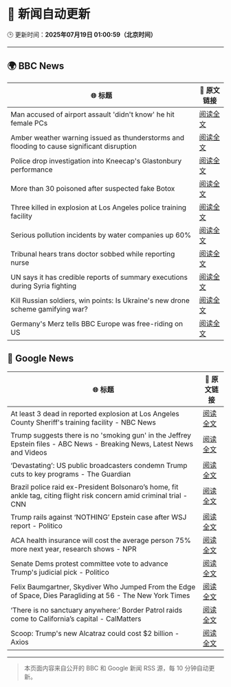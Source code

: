 # 🧠 新闻自动更新

🕒 更新时间：**2025年07月19日 01:00:59（北京时间）**

---

## 🌍 BBC News

| 🌐 标题 | 🔗 原文链接 |
|--------|-------------|
| Man accused of airport assault 'didn't know' he hit female PCs | [阅读全文](https://www.bbc.com/news/articles/clylqpzqezlo) |
| Amber weather warning issued as thunderstorms and flooding to cause significant disruption | [阅读全文](https://www.bbc.com/weather/articles/cn7d5221le7o) |
| Police drop investigation into Kneecap's Glastonbury performance | [阅读全文](https://www.bbc.com/news/articles/cly290dk226o) |
| More than 30 poisoned after suspected fake Botox | [阅读全文](https://www.bbc.com/news/articles/c628e5ez78yo) |
| Three killed in explosion at Los Angeles police training facility | [阅读全文](https://www.bbc.com/news/articles/c62891d4p50o) |
| Serious pollution incidents by water companies up 60% | [阅读全文](https://www.bbc.com/news/articles/cg5zl75dmm0o) |
| Tribunal hears trans doctor sobbed while reporting nurse | [阅读全文](https://www.bbc.com/news/articles/cvg98nwrqpdo) |
| UN says it has credible reports of summary executions during Syria fighting | [阅读全文](https://www.bbc.com/news/articles/c056q0zgy8jo) |
| Kill Russian soldiers, win points: Is Ukraine's new drone scheme gamifying war? | [阅读全文](https://www.bbc.com/news/articles/c80p9k1r1dlo) |
| Germany's Merz tells BBC Europe was free-riding on US | [阅读全文](https://www.bbc.com/news/articles/ckg6v0pk964o) |

## 📰 Google News

| 🌐 标题 | 🔗 原文链接 |
|--------|-------------|
| At least 3 dead in reported explosion at Los Angeles County Sheriff's training facility - NBC News | [阅读全文](https://news.google.com/rss/articles/CBMiugFBVV95cUxNc3lSQ1FodHNSUzY4SU5kemJYanVBX2dvamVlbDVHdkRodXpVc2FqLXBuS3ZiZ0pabDRMdnFMcDlNUnVPS3k0MjR5MGl5LWljT1p4TDN1M2NPWml0SjhlWlNOOHRLT3VzMEFHelU2dHNKMWQyRGlnbEVyR1ZqNTE1bU9zdjFqOWhseklOZWoteElhRW9rTlUxZVhUenBZUVVXUnVzTHBUMzhyaHMtVC0xbWJITHl0eDkwV3fSAVZBVV95cUxQTHpIT2w5bUpvck4yMEVwZS1PekExUzQ1TUJsSnNPeVlaUVlkR01TaVFKNDRGQVV1cHU3TS1RcE9adERSdE1WcGYzWVZwZWF4OHIxcUpBZw?oc=5) |
| Trump suggests there is no 'smoking gun' in the Jeffrey Epstein files - ABC News - Breaking News, Latest News and Videos | [阅读全文](https://news.google.com/rss/articles/CBMioAFBVV95cUxOYmFHY0pIVFJtekV1eHRTU25DQlJ4Z3N4LUVIRnRqaVlLR1NYbUhQMUFXcWo3NW9sdjloZXZkcllDVjl5ZGhWc21QSVdnUUZBSjJ1N190elJ3NjNPTzh1VEJVREhlUjRUYnpaa3I0djRyYmdpSmI0Vm85Wl9YT0JHNjB4NnNZZmxkb2stRTAwY2RZZEg5bUlPYlNJbm9zQzU40gGmAUFVX3lxTE5Cbnk1RExSd2RPUVlvYnRsZU9WVHZ5NUZJRGRQS2hzeWtyYkJyei11WHlaS0o1dC1ZXzJXLTZPZm9vdlE2RlZCMmpxWW1QMzZnM2JLZUEzd1B2TE9Yc0VfLXpXVE80c1lfM0g5RlNnalRSWkQwZktpMlFLZENEUzdJQk9KNjFkYlhoUGhtZ3hIWHlTYXpZX1diMzFGb0V5TWZTVXRQLWc?oc=5) |
| ‘Devastating’: US public broadcasters condemn Trump cuts to key programs - The Guardian | [阅读全文](https://news.google.com/rss/articles/CBMiggFBVV95cUxOXzI2UkU1Z3FYTjJvN1FvSVdkUjhpVnF4bUhINGd5cmVwLWlhZFZYRkctVGdmWVFaWGVzbEJLRHVqWmw4Q01qY1FNTjdRN2tuYUkyWmI1dlkwbEZlNl92cWducVpsZVpoalJJZW5MaE1KY2tkRXVsQ29GWXQtN2x3eWZn?oc=5) |
| Brazil police raid ex-President Bolsonaro’s home, fit ankle tag, citing flight risk concern amid criminal trial - CNN | [阅读全文](https://news.google.com/rss/articles/CBMibkFVX3lxTFBPbHJ4OUxzTmZLSjEzeWVSanJyeW5aRDRicnliUFFtZDlZRjVGdndvVGV6NG0xTFVuWEd1TUJLcHZyMlItbDVaUExRRXF3U1NfdWdvdUllWjBGNFJXUWZxbTZHaGxpNjQ4Q2VwNHd30gFzQVVfeXFMTkkxRlFDVDBaSm9JUXZNNGtzLThuRkhicUtCUUhUZG5UUDZNb3NIeVhkbURhWXBvZUpYT01KUmlQVnR1OHFRRTN4QTUtNWVfbS1TVllfUExUQ0JnLTVjT0MzSGd0TjFxNVRPVnZzanhPWW5raw?oc=5) |
| Trump rails against ‘NOTHING’ Epstein case after WSJ report - Politico | [阅读全文](https://news.google.com/rss/articles/CBMiiwFBVV95cUxQQVd6N281Vml4R2Jkb2JaUFF1RmZYRjRQei1ITlBUc0QybkxxWS1CLTJWV0JaRmtIVW9xU3diUENlOHk4eDRZMS1mdE1TYjN3amExVEs5YVFJcHVEMDFvWVU0amtBNm40UXhwdk5ZREJNXzJueTI3SW0wZnJscG5IZ3ZMYXphM0NwVmtr?oc=5) |
| ACA health insurance will cost the average person 75% more next year, research shows - NPR | [阅读全文](https://news.google.com/rss/articles/CBMiuwFBVV95cUxQX1ozQ0FRMUpTT29saVI5bGl4cXA5clZLWjVrSTRCYjJsSDl3dFp2ZXpPYnNNTHUxZF9OMTZwUUVaRVozZzhLT1RkU18wMUItMzB0Q2lPMFY3ZUlsZE9ZWlJ2V0o5ai1iMTN5QzJzMnV6TmhqZEZCVmJlRHh4WUpkTkN3SzFPRVcxNmVCUmVFa3hGS3BXYnBmVndXQ2UxUmp0MXhSVk1tNk5UNU9OZDN5S0RpMjJUR203ZE5r?oc=5) |
| Senate Dems protest committee vote to advance Trump's judicial pick - Politico | [阅读全文](https://news.google.com/rss/articles/CBMilAFBVV95cUxQVVN2d0JEYlo4NWk4Y1o3ZWF3N3NtNFk2S29sdFJ1VlRZTnBRRGZKVlJsbEtCRWFBMGJGVnlUSi14R2NDc2dPVXlLR24tV255V2lrZTRjQVhoa2cwTFdZUEpFanRFRHBTazltMDRzcGJKekEwZU5jM2ZUUC16VVJha1hOUmtGV3N2NEQyZkFuMGJPbHoy?oc=5) |
| Felix Baumgartner, Skydiver Who Jumped From the Edge of Space, Dies Paragliding at 56 - The New York Times | [阅读全文](https://news.google.com/rss/articles/CBMigAFBVV95cUxOR3Z0eGtmcVNuVlZBbHFJUmVxUVNBakRpblN2U1lacUU1d3RvVkdWREpvSGkxeWhFYWxWQktqWHVYU1RGUUxBbnV0T0trZ0dKX0ZTU1ZEeWIzZmh4c29NR2RQNFA0cVJmNTBPTDhLU3dmcmNfQXFGMWZWb1R1dDRDRQ?oc=5) |
| ‘There is no sanctuary anywhere:’ Border Patrol raids come to California’s capital - CalMatters | [阅读全文](https://news.google.com/rss/articles/CBMiekFVX3lxTE1mek5ybEp5R2NGSFVrVmxXMWhpNkFHTVFjT0FuZ0RudnFLaVNxbU4xTWdsTE9mVnB1dEtKZmt4aG9DdU9UTlpwNzNjVzItNl8zVkhaZW92U2xnQWJ0RGl2eU5zdGhiMXY0SHZVMGg3TWppNDJEbzRfcFNB?oc=5) |
| Scoop: Trump's new Alcatraz could cost $2 billion - Axios | [阅读全文](https://news.google.com/rss/articles/CBMieEFVX3lxTE5td3Y1UXNIajczelJ1ekhUVDV5TFdsalJXUEs0bEhVaVlOdkJTYVVrUFd1YzJaRVFlSHFLa2JYNFczbThBWmZfZEZmcHJKWWhtQ2ZTeng5SUlDZnhTZUZ1RkwzR0xRa3Nual8ybkJOOVA2V09lOTZFdw?oc=5) |

---
> 本页面内容来自公开的 BBC 和 Google 新闻 RSS 源，每 10 分钟自动更新。
